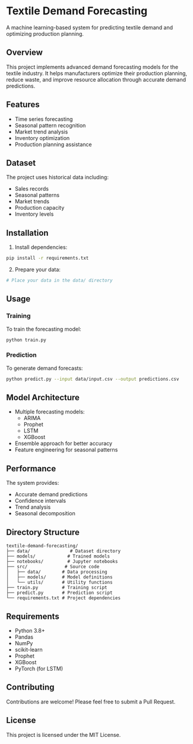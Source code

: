 # Textile Demand Forecasting

A machine learning-based system for predicting textile demand and optimizing production planning.

## Overview

This project implements advanced demand forecasting models for the textile industry. It helps manufacturers optimize their production planning, reduce waste, and improve resource allocation through accurate demand predictions.

## Features

- Time series forecasting
- Seasonal pattern recognition
- Market trend analysis
- Inventory optimization
- Production planning assistance

## Dataset

The project uses historical data including:
- Sales records
- Seasonal patterns
- Market trends
- Production capacity
- Inventory levels

## Installation

1. Install dependencies:
```bash
pip install -r requirements.txt
```

2. Prepare your data:
```bash
# Place your data in the data/ directory
```

## Usage

### Training

To train the forecasting model:
```bash
python train.py
```

### Prediction

To generate demand forecasts:
```bash
python predict.py --input data/input.csv --output predictions.csv
```

## Model Architecture

- Multiple forecasting models:
  - ARIMA
  - Prophet
  - LSTM
  - XGBoost
- Ensemble approach for better accuracy
- Feature engineering for seasonal patterns

## Performance

The system provides:
- Accurate demand predictions
- Confidence intervals
- Trend analysis
- Seasonal decomposition

## Directory Structure

```
textile-demand-forecasting/
├── data/               # Dataset directory
├── models/            # Trained models
├── notebooks/         # Jupyter notebooks
├── src/              # Source code
│   ├── data/        # Data processing
│   ├── models/      # Model definitions
│   └── utils/       # Utility functions
├── train.py         # Training script
├── predict.py       # Prediction script
└── requirements.txt # Project dependencies
```

## Requirements

- Python 3.8+
- Pandas
- NumPy
- scikit-learn
- Prophet
- XGBoost
- PyTorch (for LSTM)

## Contributing

Contributions are welcome! Please feel free to submit a Pull Request.

## License

This project is licensed under the MIT License. 